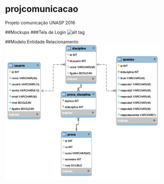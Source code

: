 # projcomunicacao
Projeto comunicação UNASP 2016

##Mockups
###Tela de Login
![alt tag](https://raw.githubusercontent.com/diogoatc/projcomunicacao/master/Mockups/Login.png)

##Modelo Entidade Relacionamento
![MER](https://raw.githubusercontent.com/diogoatc/projcomunicacao/master/Mockups/projcomunicacao_UML.png)
